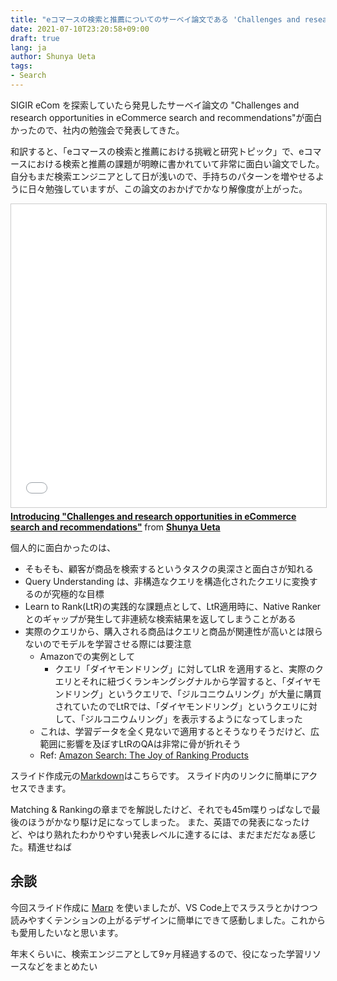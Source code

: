 ```yaml
---
title: "eコマースの検索と推薦についてのサーベイ論文である 'Challenges and research opportunities in eCommerce search and recommendations' を社内勉強会で発表した"
date: 2021-07-10T23:20:58+09:00
draft: true
lang: ja
author: Shunya Ueta
tags:
- Search
---
```


SIGIR eCom を探索していたら発見したサーベイ論文の "Challenges and research opportunities in eCommerce search and recommendations"が面白かったので、社内の勉強会で発表してきた。

和訳すると、「eコマースの検索と推薦における挑戦と研究トピック」で、eコマースにおける検索と推薦の課題が明瞭に書かれていて非常に面白い論文でした。
自分もまだ検索エンジニアとして日が浅いので、手持ちのパターンを増やせるように日々勉強していますが、この論文のおかげでかなり解像度が上がった。

<iframe src="//www.slideshare.net/slideshow/embed_code/key/sOhCWPToy6AIL1" width="595" height="485" frameborder="0" marginwidth="0" marginheight="0" scrolling="no" style="border:1px solid #CCC; border-width:1px; margin-bottom:5px; max-width: 100%;" allowfullscreen> </iframe> <div style="margin-bottom:5px"> <strong> <a href="//www.slideshare.net/shunyaueta/introducing-challenges-and-research-opportunities-in-ecommerce-search-and-recommendations" title="Introducing &quot;Challenges and research opportunities in eCommerce search and recommendations&quot;" target="_blank">Introducing &quot;Challenges and research opportunities in eCommerce search and recommendations&quot;</a> </strong> from <strong><a href="https://www.slideshare.net/shunyaueta" target="_blank">Shunya Ueta</a></strong> </div>

個人的に面白かったのは、

- そもそも、顧客が商品を検索するというタスクの奥深さと面白さが知れる
- Query Understanding は、非構造なクエリを構造化されたクエリに変換するのが究極的な目標
- Learn to Rank(LtR)の実践的な課題点として、LtR適用時に、Native Ranker とのギャップが発生して非連続な検索結果を返してしまうことがある
- 実際のクエリから、購入される商品はクエリと商品が関連性が高いとは限らないのでモデルを学習させる際には要注意
    - Amazonでの実例として
        - クエリ「ダイヤモンドリング」に対してLtR を適用すると、実際のクエリとそれに紐づくランキングシグナルから学習すると、「ダイヤモンドリング」というクエリで、「ジルコニウムリング」が大量に購買されていたのでLtRでは、「ダイヤモンドリング」というクエリに対して、「ジルコニウムリング」を表示するようになってしまった
    - これは、学習データを全く見ないで適用するとそうなりそうだけど、広範囲に影響を及ぼすLtRのQAは非常に骨が折れそう
    - Ref: [Amazon Search: The Joy of Ranking Products](https://www.amazon.science/publications/amazon-search-the-joy-of-ranking-products)


スライド作成元の[Markdown](https://github.com/hurutoriya/deck/blob/main/challenges-and-research-opportunities-in-eCommerce%20search-and-recommendations/challenges-and-research-opportunities-in-eCommerce-search-and-recommendations.md)はこちらです。
スライド内のリンクに簡単にアクセスできます。

Matching & Rankingの章までを解説したけど、それでも45m喋りっぱなしで最後のほうがかなり駆け足になってしまった。
また、英語での発表になったけど、やはり熟れたわかりやすい発表レベルに達するには、まだまだだなぁ感じた。精進せねば

## 余談

今回スライド作成に [Marp](https://marp.app/) を使いましたが、VS Code上でスラスラとかけつつ読みやすくテンションの上がるデザインに簡単にできて感動しました。これからも愛用したいなと思います。

年末くらいに、検索エンジニアとして9ヶ月経過するので、役になった学習リソースなどをまとめたい